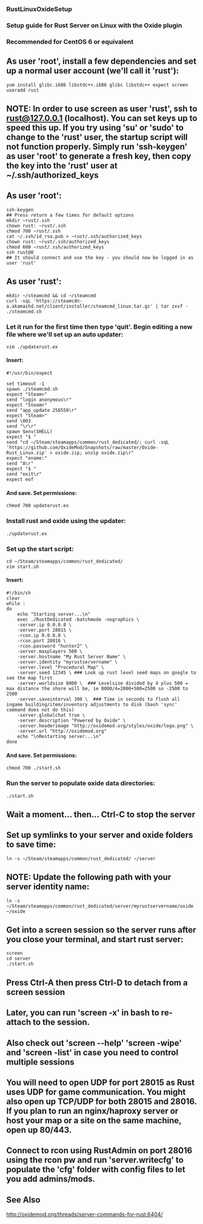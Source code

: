 ### RustLinuxOxideSetup  
###   
### Setup guide for Rust Server on Linux with the Oxide plugin  
### Recommended for CentOS 6 or equivalent  
  
## As user 'root', install a few dependencies and set up a normal user account (we'll call it 'rust'):
  
  ```
  yum install glibc.i686 libstdc++.i686 glibc libstdc++ expect screen  
  useradd rust  
  ```
  
## NOTE: In order to use screen as user 'rust', ssh to rust@127.0.0.1 (localhost). You can set keys up to speed this up. If you try using 'su' or 'sudo' to change to the 'rust' user, the startup script will not function properly. Simply run 'ssh-keygen' as user 'root' to generate a fresh key, then copy the key into the 'rust' user at ~/.ssh/authorized_keys

## As user 'root':  

  ```
  ssh-keygen
  ## Press return a few times for default options
  mkdir ~rust/.ssh
  chown rust: ~rust/.ssh
  chmod 700 ~rust/.ssh
  cat ~/.ssh/id_rsa.pub > ~rust/.ssh/authorized_keys
  chown rust: ~rust/.ssh/authorized_keys
  chmod 600 ~rust/.ssh/authorized_keys
  ssh rust@0
  ## It should connect and use the key - you should now be logged in as user 'rust'
  ```
  
## As user 'rust':  
  
  ```
  mkdir ~/steamcmd && cd ~/steamcmd  
  curl -sqL 'https://steamcdn-a.akamaihd.net/client/installer/steamcmd_linux.tar.gz' | tar zxvf -  
  ./steamcmd.sh  
  ```
  
### Let it run for the first time then type 'quit'. Begin editing a new file where we'll set up an auto updater:
  
  ```
  vim ./updaterust.ex  
  ```
  
#### Insert:  
  
  ```
#!/usr/bin/expect

set timeout -1
spawn ./steamcmd.sh
expect "Steam>"
send "login anonymous\r"
expect "Steam>"
send "app_update 258550\r"
expect "Steam>"
send \003
send "\r\r"
spawn $env(SHELL)
expect "$ "
send "cd ~/Steam/steamapps/common/rust_dedicated/; curl -sqL 'https://github.com/OxideMod/Snapshots/raw/master/Oxide-Rust_Linux.zip' > oxide.zip; unzip oxide.zip\r"
expect "ename:"
send "A\r"
expect "$ "
send "exit\r"
expect eof
  ```
  
#### And save. Set permissions:
  
  ```
  chmod 700 updaterust.ex  
  ```
  
### Install rust and oxide using the updater:  
  
  ```
  ./updaterust.ex  
  ```
  
### Set up the start script:  
  
  ```
  cd ~/Steam/steamapps/common/rust_dedicated/  
  vim start.sh  
  ```
  
#### Insert:  
  
  ```
  #!/bin/sh
  clear
  while :
  do
      echo "Starting server...\n"
      exec ./RustDedicated -batchmode -nographics \
      -server.ip 0.0.0.0 \
      -server.port 28015 \
      -rcon.ip 0.0.0.0 \
      -rcon.port 28016 \
      -rcon.password "hunter2" \
      -server.maxplayers 500 \
      -server.hostname "My Rust Server Name" \
      -server.identity "myrustservername" \
      -server.level "Procedural Map" \
      -server.seed 12345 \ ### Look up rust level seed maps on google to see the map first
      -server.worldsize 8000 \  ### Levelsize divided by 4 plus 500 = max distance the shore will be, ie 8000/4=2000+500=2500 so -2500 to 2500
      -server.saveinterval 300 \  ### Time in seconds to flush all ingame building/item/inventory adjustments to disk (bash 'sync' command does not do this)
      -server.globalchat true \
      -server.description "Powered by Oxide" \
      -server.headerimage "http://oxidemod.org/styles/oxide/logo.png" \
      -server.url "http://oxidemod.org"
      echo "\nRestarting server...\n"
  done
  ```
  
#### And save. Set permissions:
  
  ```
  chmod 700 ./start.sh  
  ```
  
### Run the server to populate oxide data directories:
  
  ```
  ./start.sh  
  ```
  
## Wait a moment... then... Ctrl-C to stop the server  
  
## Set up symlinks to your server and oxide folders to save time:  
  
  ```
  ln -s ~/Steam/steamapps/common/rust_dedicated/ ~/server  
  ```
  
## NOTE: Update the following path with your server identity name:
  
  ```
  ln -s ~/Steam/steamapps/common/rust_dedicated/server/myrustservername/oxide ~/oxide  
  ```
  
## Get into a screen session so the server runs after you close your terminal, and start rust server:  
  
  ```
  screen  
  cd server  
  ./start.sh  
  ```
  
## Press Ctrl-A then press Ctrl-D to detach from a screen session
## Later, you can run 'screen -x' in bash to re-attach to the session.
## Also check out 'screen --help' 'screen -wipe' and 'screen -list' in case you need to control multiple sessions

## You will need to open UDP for port 28015 as Rust uses UDP for game communication. You might also open up TCP/UDP for both 28015 and 28016. If you plan to run an nginx/haproxy server or host your map or a site on the same machine, open up 80/443.

## Connect to rcon using RustAdmin on port 28016 using the rcon pw and run 'server.writecfg' to populate the 'cfg' folder with config files to let you add admins/mods.


## See Also

http://oxidemod.org/threads/server-commands-for-rust.6404/  
